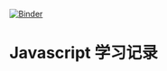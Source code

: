 [![Binder](https://mybinder.org/badge_logo.svg)](https://mybinder.org/v2/gh/sampx/learnJS.git/master)

# Javascript 学习记录
